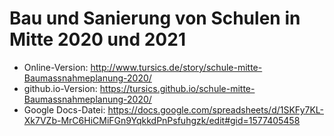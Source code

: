 # Bau und Sanierung von Schulen in Mitte 2020 und 2021

- Online-Version: http://www.tursics.de/story/schule-mitte-Baumassnahmeplanung-2020/
- github.io-Version: https://tursics.github.io/schule-mitte-Baumassnahmeplanung-2020/
- Google Docs-Datei: https://docs.google.com/spreadsheets/d/1SKFy7KL-Xk7VZb-MrC6HiCMiFGn9YqkkdPnPsfuhgzk/edit#gid=1577405458